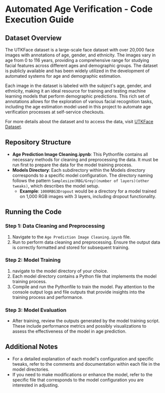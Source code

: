 # Automated Age Verification - Code Execution Guide

## Dataset Overview

The UTKFace dataset is a large-scale face dataset with over 20,000 face images with annotations of age, gender, and ethnicity. The images vary in age from 0 to 116 years, providing a comprehensive range for studying facial features across different ages and demographic groups. The dataset is publicly available and has been widely utilized in the development of automated systems for age and demographic estimation.

Each image in the dataset is labeled with the subject's age, gender, and ethnicity, making it an ideal resource for training and testing machine learning models that perform demographic predictions. This rich set of annotations allows for the exploration of various facial recognition tasks, including the age estimation model used in this project to automate age verification processes at self-service checkouts.

For more details about the dataset and to access the data, visit [UTKFace Dataset](https://susanqq.github.io/UTKFace/).

## Repository Structure

- **Age Prediction Image Cleaning.ipynb**: This Pythonfile contains all necessary methods for cleaning and preprocessing the data. It must be run first to prepare the data for the model training process.
- **Models Directory**: Each subdirectory within the Models directory corresponds to a specific model configuration. The directory naming follows the pattern `Samplesize(RBG/Grey)(number of layers)(other tweaks)`, which describes the model setup.
  - **Example**: `1000RBG3Dropout` would be a directory for a model trained on 1,000 RGB images with 3 layers, including dropout functionality.

## Running the Code

### Step 1: Data Cleaning and Preprocessing

1. Navigate to the `Age Prediction Image Cleaning.ipynb` file.
2. Run to perform data cleaning and preprocessing. Ensure the output data is correctly formatted and stored for subsequent training.

### Step 2: Model Training

1. navigate to the model directory of your choice.
2. Each model directory contains a Python file that implements the model training process.
3. Compile and run the Pythonfile to train the model. Pay attention to the console output logs and file outputs that provide insights into the training process and performance.

### Step 3: Model Evaluation

- After training, review the outputs generated by the model training script. These include performance metrics and possibly visualizations to assess the effectiveness of the model in age prediction.

## Additional Notes

- For a detailed explanation of each model's configuration and specific tweaks, refer to the comments and documentation within each file in the model directories.
- If you need to make modifications or enhance the model, refer to the specific file that corresponds to the model configuration you are interested in adjusting.
